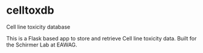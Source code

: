 # celltoxdb
Cell line toxicity database

This is a Flask based app to store and retrieve Cell line toxicity data. Built for the Schirmer Lab at EAWAG.
